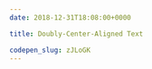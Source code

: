 ```yaml
---
date: 2018-12-31T18:08:00+0000

title: Doubly-Center-Aligned Text

codepen_slug: zJLoGK
---
```


<c-codepen slug="{{ codepen_slug }}"></c-codepen>
